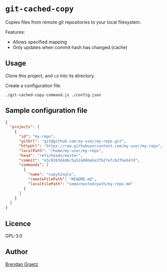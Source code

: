 # `git-cached-copy`

Copies files from remote git repositories to your local filesystem.

Features:

- Allows specified mapping
- Only updates when commit hash has changed (cache)

## Usage

Clone this project, and `cd` into its directory.

Create a configuration file.

```shell
./git-cached-copy-command.js ./config.json
```

## Sample configuration file

```json
{
  "projects": [
    {
      "id": "my-repo",
      "gitUrl": "git@github.com:my-user/my-repo.git",
      "httpUrl": "https://raw.githubusercontent.com/my-user/my-repo",
      "localPath": "/home/my-user/my-repo",
      "head": "refs/heads/master",
      "commit": "e5c0283d4d6c5a52a06be6a3fb27efcb2fbe647d",
      "commands": [
        {
          "name": "copySingle",
          "remoteFilePath": "README.md",
          "localFilePath": "some/nested/path/my-repo.md"
        }
      ]
    }
  ]
}
```

## Licence

GPL-3.0

## Author

[Brendan Graetz](http://bguiz.com)
